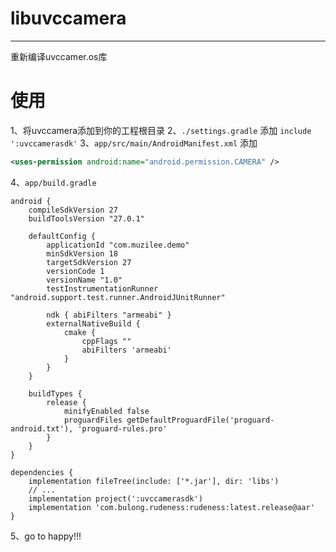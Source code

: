 # libuvccamera

---
重新编译uvccamer.os库


# 使用
1、将uvccamera添加到你的工程根目录
2、`./settings.gradle` 添加 `include ':uvccamerasdk'`
3、`app/src/main/AndroidManifest.xml` 添加
```xml
<uses-permission android:name="android.permission.CAMERA" />
```
4、`app/build.gradle`
```
android {
    compileSdkVersion 27
    buildToolsVersion "27.0.1"

    defaultConfig {
        applicationId "com.muzilee.demo"
        minSdkVersion 18
        targetSdkVersion 27
        versionCode 1
        versionName "1.0"
        testInstrumentationRunner "android.support.test.runner.AndroidJUnitRunner"

        ndk { abiFilters "armeabi" }
        externalNativeBuild {
            cmake {
                cppFlags ""
                abiFilters 'armeabi'
            }
        }
    }

    buildTypes {
        release {
            minifyEnabled false
            proguardFiles getDefaultProguardFile('proguard-android.txt'), 'proguard-rules.pro'
        }
    }
}

dependencies {
    implementation fileTree(include: ['*.jar'], dir: 'libs')
    // ...
    implementation project(':uvccamerasdk')
    implementation 'com.bulong.rudeness:rudeness:latest.release@aar'
}

```
5、go to happy!!!
